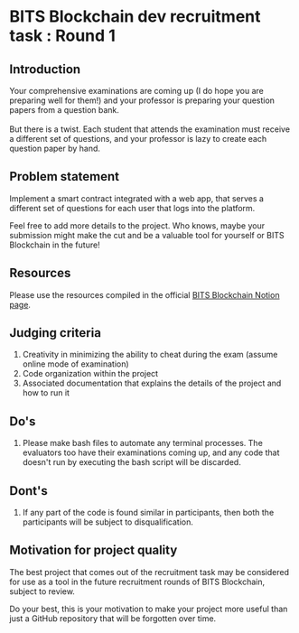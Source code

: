 # BITS Blockchain dev recruitment task : Round 1

## Introduction

Your comprehensive examinations are coming up (I do hope you are preparing well for them!) and your professor is preparing your question papers from a question bank. <br><br>
But there is a twist. Each student that attends the examination must receive a different set of questions, and your professor is lazy to create each question paper by hand.

## Problem statement
Implement a smart contract integrated with a web app, that serves a different set of questions for each user that logs into the platform. <br>

Feel free to add more details to the project. Who knows, maybe your submission might make the cut and be a valuable tool for yourself or BITS Blockchain in the future!

## Resources
Please use the resources compiled in the official [BITS Blockchain Notion page](https://bitsblockchain.notion.site/Resources-for-blockchain-enthusiasts-d69a20cf5402406cb709dfabe4150c87).

## Judging criteria
<ol>
  <li> Creativity in minimizing the ability to cheat during the exam (assume online mode of examination)
  <li> Code organization within the project
  <li> Associated documentation that explains the details of the project and how to run it
</ol>

## Do's
<ol>
  <li> Please make bash files to automate any terminal processes. The evaluators too have their examinations coming up, and any code that doesn't run by executing the bash script will be discarded.
</ol>

## Dont's
<ol>
  <li> If any part of the code is found similar in participants, then both the participants will be subject to disqualification.
</ol>

## Motivation for project quality
The best project that comes out of the recruitment task may be considered for use as a tool in the future recruitment rounds of BITS Blockchain, subject to review.

Do your best, this is your motivation to make your project more useful than just a GitHub repository that will be forgotten over time.
